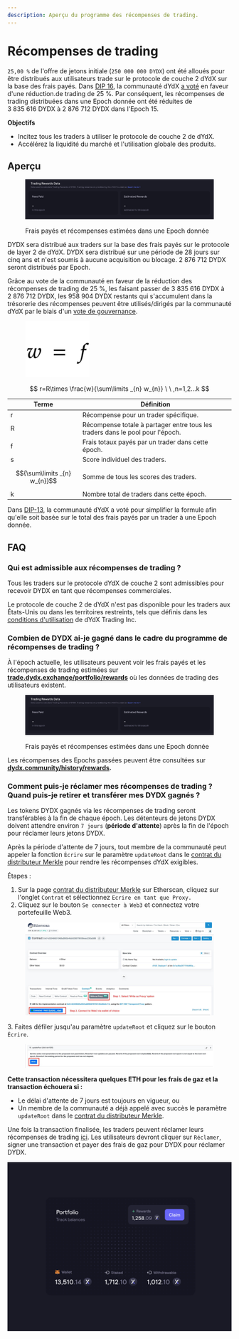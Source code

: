 ```yaml
---
description: Aperçu du programme des récompenses de trading.
---
```


# Récompenses de trading

`25,00 %` de l'offre de jetons initiale (`250 000 000 DYDX`) ont été alloués pour être distribués aux utilisateurs trade sur le protocole de couche 2 dYdX sur la base des frais payés. Dans [DIP 16](https://github.com/dydxfoundation/dip/blob/master/content/dips/DIP-16.md), la communauté dYdX [a voté](https://dydx.community/dashboard/proposal/8) en faveur d'une réduction.de trading de 25 %. Par conséquent, les récompenses de trading distribuées dans une Epoch donnée ont été réduites de 3 835 616 DYDX à 2 876 712 DYDX dans l'Epoch 15.

**Objectifs**

* Incitez tous les traders à utiliser le protocole de couche 2 de dYdX.
* Accélérez la liquidité du marché et l'utilisation globale des produits.

## **Aperçu**

<figure><img src="../.gitbook/assets/1-fees-paid-estimated-rewards.png" alt=""><figcaption><p>Frais payés et récompenses estimées dans une Epoch donnée</p></figcaption></figure>

DYDX sera distribué aux traders sur la base des frais payés sur le protocole de layer 2 de dYdX. DYDX sera distribué sur une période de 28 jours sur cinq ans et n'est soumis à aucune acquisition ou blocage. 2 876 712 DYDX seront distribués par Epoch.

Grâce au vote de la communauté en faveur de la réduction des récompenses de trading de 25 %, les faisant passer de 3 835 616 DYDX à 2 876 712 DYDX, les 958 904 DYDX restants qui s'accumulent dans la trésorerie des récompenses peuvent être utilisés/dirigés par la communauté dYdX par le biais d'un [vote de gouvernance](https://docs.dydx.community/dydx-governance/voting-and-governance/governance-parameters).

<figure><img src="../.gitbook/assets/1-trading-rewards-formula-new.png" alt=""><figcaption></figcaption></figure>

$$ r=R\times \frac{w}{\sum\limits _{n} w_{n}} \ \ ,n=1,2...k $$

| Terme | Définition |
| ---------------------------- | ----------------------------------------------------------------------- |
| r | Récompense pour un trader spécifique. |
| R | Récompense totale à partager entre tous les traders dans le pool pour l'époch. |
| f | Frais totaux payés par un trader dans cette époch. |
| s | Score individuel des traders. |
| $${\sum\limits _{n} w_{n}}$$ | Somme de tous les scores des traders. |
| k | Nombre total de traders dans cette époch. |

Dans [DIP-13](https://github.com/dydxfoundation/dip/blob/master/content/dips/DIP-13.md), la communauté dYdX a voté pour simplifier la formule afin qu'elle soit basée sur le total des frais payés par un trader à une Epoch donnée.

## FAQ

### Qui est admissible aux récompenses de trading ?

Tous les traders sur le protocole dYdX de couche 2 sont admissibles pour recevoir DYDX en tant que récompenses commerciales.

Le protocole de couche 2 de dYdX n'est pas disponible pour les traders aux États-Unis ou dans les territoires restreints, tels que définis dans les [conditions d'utilisation](https://dydx.exchange/terms) de dYdX Trading Inc.

### Combien de DYDX ai-je gagné dans le cadre du programme de récompenses de trading ?

À l'époch actuelle, les utilisateurs peuvent voir les frais payés et les récompenses de trading estimées sur [**trade.dydx.exchange/portfolio/rewards**](https://trade.dydx.exchange/portfolio/rewards) où les données de trading des utilisateurs existent.

<figure><img src="../.gitbook/assets/1-fees-paid-estimated-rewards.png" alt=""><figcaption><p>Frais payés et récompenses estimées dans une Epoch donnée</p></figcaption></figure>

Les récompenses des Epochs passées peuvent être consultées sur [**dydx.community/history/rewards**](https://dydx.community/history/rewards)**.**

### Comment puis-je réclamer mes récompenses de trading ? Quand puis-je retirer et transférer mes DYDX gagnés ?

Les tokens DYDX gagnés via les récompenses de trading seront transférables à la fin de chaque époch. Les détenteurs de jetons DYDX doivent attendre environ `7 jours` (**période d'attente**) après la fin de l'époch pour réclamer leurs jetons DYDX.

Après la période d'attente de 7 jours, tout membre de la communauté peut appeler la fonction `Écrire` sur le paramètre `updateRoot` dans le [contrat du distributeur Merkle](https://etherscan.io/address/0x01d3348601968ab85b4bb028979006eac235a588#writeProxyContract) pour rendre les récompenses dYdX exigibles.

Étapes :

1. Sur la page [contrat du distributeur Merkle](https://etherscan.io/address/0x01d3348601968ab85b4bb028979006eac235a588#writeProxyContract) sur Etherscan, cliquez sur l'onglet `Contrat` et sélectionnez `Ecrire en tant que Proxy.`
2. Cliquez sur le bouton `Se connecter à Web3` et connectez votre portefeuille Web3.

<figure><img src="../.gitbook/assets/merkle-distributor-contract.jpeg" alt=""><figcaption></figcaption></figure>

3\. Faites défiler jusqu'au paramètre `updateRoot` et cliquez sur le bouton `Écrire`.

<figure><img src="../.gitbook/assets/updateRoot-claiming.jpeg" alt=""><figcaption></figcaption></figure>

**Cette transaction nécessitera quelques ETH pour les frais de gaz et la transaction échouera si :**

* Le délai d'attente de 7 jours est toujours en vigueur, ou
* Un membre de la communauté a déjà appelé avec succès le paramètre `updateRoot` dans le [contrat du distributeur Merkle](https://etherscan.io/address/0x01d3348601968ab85b4bb028979006eac235a588#writeProxyContract).

Une fois la transaction finalisée, les traders peuvent réclamer leurs récompenses de trading [ici](https://dydx.community/dashboard). Les utilisateurs devront cliquer sur `Réclamer`, signer une transaction et payer des frais de gaz pour DYDX pour réclamer DYDX.

![Aperçu du portefeuille des récompenses](../.gitbook/assets/1-portfolio-overview-rewards.png)
